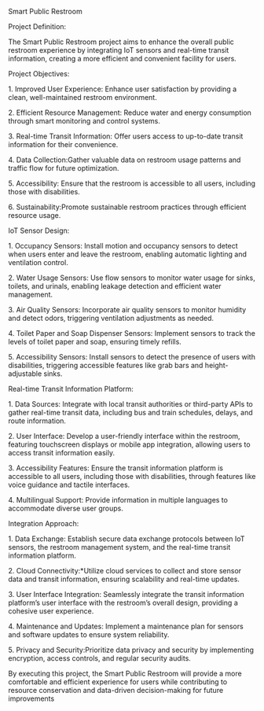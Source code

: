 Smart Public Restroom

Project Definition:

The Smart Public Restroom project aims to enhance the overall public restroom experience by integrating IoT sensors and real-time transit information, creating a more efficient and convenient facility for users.

Project Objectives:

1\. Improved User Experience: Enhance user satisfaction by providing a clean, well-maintained restroom environment.

2\. Efficient Resource Management: Reduce water and energy consumption through smart monitoring and control systems.

3\. Real-time Transit Information: Offer users access to up-to-date transit information for their convenience.

4\. Data Collection:Gather valuable data on restroom usage patterns and traffic flow for future optimization.

5\. Accessibility: Ensure that the restroom is accessible to all users, including those with disabilities.

6\. Sustainability:Promote sustainable restroom practices through efficient resource usage.

IoT Sensor Design:

1\. Occupancy Sensors: Install motion and occupancy sensors to detect when users enter and leave the restroom, enabling automatic lighting and ventilation control.

2\. Water Usage Sensors: Use flow sensors to monitor water usage for sinks, toilets, and urinals, enabling leakage detection and efficient water management.

3\. Air Quality Sensors: Incorporate air quality sensors to monitor humidity and detect odors, triggering ventilation adjustments as needed.

4\. Toilet Paper and Soap Dispenser Sensors: Implement sensors to track the levels of toilet paper and soap, ensuring timely refills.

5\. Accessibility Sensors: Install sensors to detect the presence of users with disabilities, triggering accessible features like grab bars and height-adjustable sinks.

Real-time Transit Information Platform:

1\. Data Sources: Integrate with local transit authorities or third-party APIs to gather real-time transit data, including bus and train schedules, delays, and route information.

2\. User Interface: Develop a user-friendly interface within the restroom, featuring touchscreen displays or mobile app integration, allowing users to access transit information easily.

3\. Accessibility Features: Ensure the transit information platform is accessible to all users, including those with disabilities, through features like voice guidance and tactile interfaces.

4\. Multilingual Support: Provide information in multiple languages to accommodate diverse user groups.

Integration Approach:

1\. Data Exchange: Establish secure data exchange protocols between IoT sensors, the restroom management system, and the real-time transit information platform.

2\. Cloud Connectivity:\*Utilize cloud services to collect and store sensor data and transit information, ensuring scalability and real-time updates.

3\. User Interface Integration: Seamlessly integrate the transit information platform’s user interface with the restroom’s overall design, providing a cohesive user experience.

4\. Maintenance and Updates: Implement a maintenance plan for sensors and software updates to ensure system reliability.

5\. Privacy and Security:Prioritize data privacy and security by implementing encryption, access controls, and regular security audits.

By executing this project, the Smart Public Restroom will provide a more comfortable and efficient experience for users while contributing to resource conservation and data-driven decision-making for future improvements
